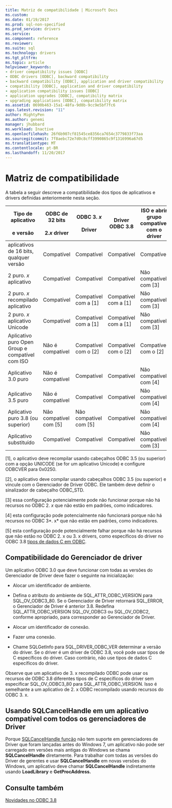```yaml
---
title: Matriz de compatibilidade | Microsoft Docs
ms.custom: 
ms.date: 01/19/2017
ms.prod: sql-non-specified
ms.prod_service: drivers
ms.service: 
ms.component: reference
ms.reviewer: 
ms.suite: sql
ms.technology: drivers
ms.tgt_pltfrm: 
ms.topic: article
helpviewer_keywords:
- driver compatibility issues [ODBC]
- ODBC drivers [ODBC], backward compatibility
- backward compatibility [ODBC], application and driver compatibility
- compatibility [ODBC], application and driver compatibility
- application compatibility issues [ODBC]
- application upgrades [ODBC], compatibility matrix
- upgrading applications [ODBC], compatibility matrix
ms.assetid: 0690b463-15a1-48fa-9d0b-9cc9e5bf7fc6
caps.latest.revision: "11"
author: MightyPen
ms.author: genemi
manager: jhubbard
ms.workload: Inactive
ms.openlocfilehash: 26f6b907cf81545ce8356ca7654c3779833f73aa
ms.sourcegitcommit: 7f8aebc72e7d0c8cff3990865c9f1316996a67d5
ms.translationtype: MT
ms.contentlocale: pt-BR
ms.lasthandoff: 11/20/2017
---
```

# <a name="compatibility-matrix"></a>Matriz de compatibilidade
A tabela a seguir descreve a compatibilidade dos tipos de aplicativos e drivers definidas anteriormente nesta seção.  
  
|Tipo de aplicativo<br /><br /> e versão|ODBC de 32 bits<br /><br /> 2.*x* driver|ODBC 3. *x*<br /><br /> Driver|Driver ODBC 3.8|ISO e abrir grupo compatível com o driver|  
|--------------------------------------|-----------------------------------|---------------------------|---------------------|-----------------------------------------|  
|aplicativos de 16 bits, qualquer versão|Compatível|Compatível|Compatível|Compatível|  
|2 puro. *x* aplicativo|Compatível|Compatível|Compatível|Não compatível com [3]|  
|2 puro. *x* recompilado aplicativo|Compatível|Compatível com a [1]|Compatível com a [1]|Não compatível com [3]|  
|2 puro. *x* aplicativo Unicode|Compatível|Compatível com a [1]|Compatível com a [1]|Não compatível com [3]|  
|Aplicativo puro Open Group e compatível com ISO|Não é compatível|Compatível com o [2]|Compatível com o [2]|Compatível com o [2]|  
|Aplicativo 3.0 puro|Não é compatível|Compatível|Compatível|Não compatível com [4]|  
|Aplicativo 3.5 puro|Não é compatível|Compatível|Compatível|Não compatível com [4]|  
|Aplicativo puro 3.8 (ou superior)|Não compatível com [5]|Não compatível com [5]|Compatível|Não compatível com [4]|  
|Aplicativo substituído|Compatível|Compatível|Compatível|Não compatível com [3]|  
  
 [1], o aplicativo deve recompilar usando cabeçalhos ODBC 3.5 (ou superior) com a opção UNICODE (se for um aplicativo Unicode) e configure ODBCVER para 0x0250.  
  
 [2], o aplicativo deve compilar usando cabeçalhos ODBC 3.5 (ou superior) e vincule com o Gerenciador de Driver ODBC. Ele também deve definir o sinalizador de cabeçalho ODBC_STD.  
  
 [3] essa configuração potencialmente pode não funcionar porque não há recursos no ODBC 2. *x* que não estão em padrões, como indicadores.  
  
 [4] esta configuração pode potencialmente não funcionará porque não há recursos no ODBC 3*. x* que não estão em padrões, como indicadores.  
  
 [5] esta configuração pode potencialmente falhar porque não há recursos que não estão no ODBC 2. x ou 3. x drivers, como específicos do driver no ODBC 3.8 [tipos de dados C em ODBC](../../../odbc/reference/develop-app/c-data-types-in-odbc.md).  
  
## <a name="driver-manager-compatibility"></a>Compatibilidade do Gerenciador de driver  
 Um aplicativo ODBC 3.0 que deve funcionar com todas as versões do Gerenciador de Driver deve fazer o seguinte na inicialização:  
  
-   Alocar um identificador de ambiente.  
  
-   Defina o atributo do ambiente de SQL_ATTR_ODBC_VERSION para SQL_OV_ODBC3_80. Se o Gerenciador de Driver retornará SQL_ERROR, o Gerenciador de Driver é anterior 3.8. Redefina SQL_ATTR_ODBC_VERSION SQL_OV_ODBC3 ou SQL_OV_ODBC2, conforme apropriado, para corresponder ao Gerenciador de Driver.  
  
-   Alocar um identificador de conexão.  
  
-   Fazer uma conexão.  
  
-   Chame SQLGetInfo para SQL_DRIVER_ODBC_VER determinar a versão do driver. Se o driver é um driver de ODBC 3.8, você pode usar tipos de C específicos do driver. Caso contrário, não use tipos de dados C específicos do driver.  
  
 Observe que um aplicativo de 3. x recompilado ODBC pode usar os recursos de ODBC 3.8 diferentes tipos de C específicos do driver sem especificar SQL_OV_ODBC3_80 para SQL_ATTR_ODBC_VERSION. Isso é semelhante a um aplicativo de 2. x ODBC recompilado usando recursos do ODBC 3. x.  
  
## <a name="using-sqlcancelhandle-in-an-application-compatible-with-all-driver-managers"></a>Usando SQLCancelHandle em um aplicativo compatível com todos os gerenciadores de Driver  
 Porque [SQLCancelHandle função](../../../odbc/reference/syntax/sqlcancelhandle-function.md) não tem suporte em gerenciadores de Driver que foram lançadas antes do Windows 7, um aplicativo não pode ser carregado em versões mais antigas do Windows se chama **SQLCancelHandle** diretamente. Para trabalhar com todas as versões do Driver de gerentes e usar **SQLCancelHandle** em novas versões do Windows, um aplicativo deve chamar **SQLCancelHandle** indiretamente usando **LoadLibrary** e **GetProcAddress.**  
  
## <a name="see-also"></a>Consulte também  
 [Novidades no ODBC 3.8](../../../odbc/reference/what-s-new-in-odbc-3-8.md)
